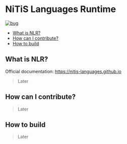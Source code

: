 # NiTiS Languages Runtime
[![bug](https://img.shields.io/github/issues/nitis-languages/runtime/bug?style=flat-square&color=CC3F3F&label=bug)](https://github.com/nitis-languages/runtime/labels/bug)

* [What is NLR?](#what-is-nlr)
* [How can I contribute?](#how-can-i-contribute)
* [How to build](#how-to-build)

## What is NLR?
Official documentation: <https://nitis-languages.github.io>
> Later

## How can I contribute?
> Later

## How to build
> Later
